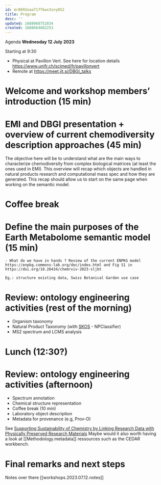 ```yaml
---
id: mr8692oaa717fbwx3sny852
title: Program
desc: ''
updated: 1688968752834
created: 1688664802253
---
```


Agenda **Wednesday 12 July 2023**


Starting at 9:30 

- Physical at Pavillon Vert. See here for location details https://www.unifr.ch/scimed/fr/pavillonvert
- Remote at https://meet.jit.si/DBGI_talks


# Welcome and workshop members’ introduction (15 min)

# EMI and DBGI presentation + overview of current chemodiversity description approaches (45 min)

The objective here will be to understand what are the main ways to characterize chemodiversity from complex biological matrices (at least the ones used in EMI).
This overview will recap which objects are handled in natural products research and computational mass spec and how they are generated.
This recap should allow us to start on the same page when working on the semantic model.

# Coffee break

# Define the main purposes of the Earth Metabolome semantic model (15 min)

    - What do we have in hands ? Review of the current ENPKG model https://enpkg.commons-lab.org/doc/index.html and Fig S1 in https://doi.org/10.26434/chemrxiv-2023-sljbt

    Eg.: structure existing data, Swiss Botanical Garden use case

# Review: ontology engineering activities (rest of the morning)

- Organism taxonomy 
- Natural Product Taxonomy (with [SKOS](https://en.wikipedia.org/wiki/Simple_Knowledge_Organization_System "Simple Knowledge Organization System \(SKOS\) is a W3C recommendation designed for representation of thesauri, classification schemes, taxonomies, subject-heading systems, or any other type of structured controlled vocabulary. SKOS is part of the Semantic Web family of standards built upon RDF and RDFS, and its main objective is to enable easy publication and use of such vocabularies as linked data.") - NPClassifier)
- MS2 spectrum and LCMS analysis

# Lunch (12:30?)

# Review: ontology engineering activities (afternoon)

 - Spectrum annotation
 - Chemical structure representation
 - Coffee break (10 min)
 - Laboratory object description
 - Metadata for provenance (e.g, Prov-O)

See [Supporting Sustainability of Chemistry by Linking Research Data with Physically Preserved Research Materials](https://chemrxiv.org/engage/api-gateway/chemrxiv/assets/orp/resource/item/64a2fa0cba3e99daef73fa6a/original/supporting-sustainability-of-chemistry-by-linking-research-data-with-physically-preserved-research-materials.pdf)
Maybe would it also worth having a look at [[Methodology.metadata]] ressources such as the CEDAR workbench.

# Final remarks and next steps 



Notes over there [[workshops.2023.07.12.notes]]
